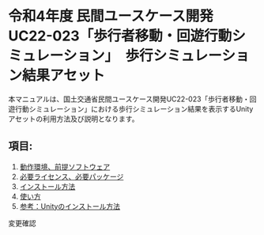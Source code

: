 # 令和4年度 民間ユースケース開発　UC22-023「歩行者移動・回遊行動シミュレーション」　歩行シミュレーション結果アセット
本マニュアルは、国土交通省民間ユースケース開発UC22-023「歩行者移動・回遊行動シミュレーション」における歩行シミュレーション結果を表示するUnityアセットの利用方法及び説明となります。

## 項目:
1. [動作環境、前提ソフトウェア](./articles/Environments.md)
2. [必要ライセンス、必要パッケージ](./articles/NecessaryLicenses.md)
3. [インストール方法](./articles/Installation.md)
4. [使い方](./articles/HowToUse.md)
5. [参考：Unityのインストール方法](./articles/UnityInstallation.md)

変更確認
